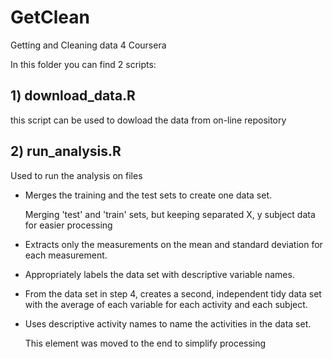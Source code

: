 # GetClean
Getting and Cleaning data 4 Coursera

In this folder you can find 2 scripts:

## 1) download_data.R

this script can be used to dowload the data from on-line repository

## 2) run_analysis.R

Used to run the analysis on files

- Merges the training and the test sets to create one data set. 

  Merging 'test' and 'train' sets, but keeping separated X, y subject data for easier processing
  
- Extracts only the measurements on the mean and standard deviation for each measurement.

- Appropriately labels the data set with descriptive variable names.


- From the data set in step 4, creates a second, independent tidy data set with the average of each variable for each activity and each subject.

- Uses descriptive activity names to name the activities in the data set.
 
  This element was moved to the end to simplify processing

